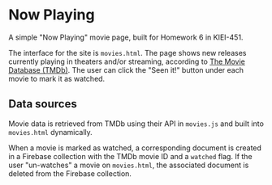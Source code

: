 # Now Playing
A simple "Now Playing" movie page, built for Homework 6 in KIEI-451.

The interface for the site is `movies.html`. The page shows new releases currently playing in theaters and/or streaming, according to [The Movie Database (TMDb)](https://www.themoviedb.org/). The user can click the "Seen it!" button under each movie to mark it as watched.

## Data sources

Movie data is retrieved from TMDb using their API in `movies.js` and built into `movies.html` dynamically.

When a movie is marked as watched, a corresponding document is created in a Firebase collection with the TMDb movie ID and a `watched` flag. If the user "un-watches" a movie on `movies.html`, the associated document is deleted from the Firebase collection.